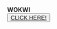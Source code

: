 **WOKWI**   
<button>
    <a href="https://wokwi.com/projects/346308568806326867">CLICK HERE!  </a>
</button>  
